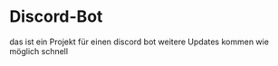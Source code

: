 # Discord-Bot

das ist ein Projekt für einen discord bot weitere Updates kommen wie möglich schnell
